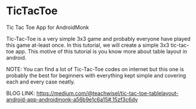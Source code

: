 # TicTacToe
Tic Tac Toe App for AndroidMonk

Tic-Tac-Toe is a very simple 3x3 game and probably everyone have played this game at-least once. In this tutorial, we will create a simple 3x3 tic-tac-toe app. This motive of this tutorial is you know more about table layout in android.

NOTE: You can find a lot of Tic-Tac-Toe codes on internet but this one is probably the best for beginners with everything kept simple and covering each and every case neatly.

BLOG LINK: https://medium.com/@teachwisel/tic-tac-toe-tablelayout-android-app-androidmonk-a56b9e1c6a15#.15zf3c6dy
